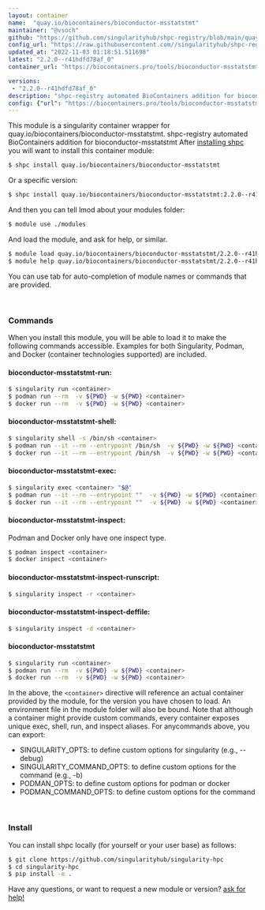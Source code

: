 ```yaml
---
layout: container
name:  "quay.io/biocontainers/bioconductor-msstatstmt"
maintainer: "@vsoch"
github: "https://github.com/singularityhub/shpc-registry/blob/main/quay.io/biocontainers/bioconductor-msstatstmt/container.yaml"
config_url: "https://raw.githubusercontent.com//singularityhub/shpc-registry/main/quay.io/biocontainers/bioconductor-msstatstmt/container.yaml"
updated_at: "2022-11-03 01:18:51.511698"
latest: "2.2.0--r41hdfd78af_0"
container_url: "https://biocontainers.pro/tools/bioconductor-msstatstmt"

versions:
 - "2.2.0--r41hdfd78af_0"
description: "shpc-registry automated BioContainers addition for bioconductor-msstatstmt"
config: {"url": "https://biocontainers.pro/tools/bioconductor-msstatstmt", "maintainer": "@vsoch", "description": "shpc-registry automated BioContainers addition for bioconductor-msstatstmt", "latest": {"2.2.0--r41hdfd78af_0": "sha256:76e654dc1b9e457c1bc8f5c6c080db6b8f06e710ac5be370dcfbab91d51f0524"}, "tags": {"2.2.0--r41hdfd78af_0": "sha256:76e654dc1b9e457c1bc8f5c6c080db6b8f06e710ac5be370dcfbab91d51f0524"}, "docker": "quay.io/biocontainers/bioconductor-msstatstmt"}
---
```


This module is a singularity container wrapper for quay.io/biocontainers/bioconductor-msstatstmt.
shpc-registry automated BioContainers addition for bioconductor-msstatstmt
After [installing shpc](#install) you will want to install this container module:


```bash
$ shpc install quay.io/biocontainers/bioconductor-msstatstmt
```

Or a specific version:

```bash
$ shpc install quay.io/biocontainers/bioconductor-msstatstmt:2.2.0--r41hdfd78af_0
```

And then you can tell lmod about your modules folder:

```bash
$ module use ./modules
```

And load the module, and ask for help, or similar.

```bash
$ module load quay.io/biocontainers/bioconductor-msstatstmt/2.2.0--r41hdfd78af_0
$ module help quay.io/biocontainers/bioconductor-msstatstmt/2.2.0--r41hdfd78af_0
```

You can use tab for auto-completion of module names or commands that are provided.

<br>

### Commands

When you install this module, you will be able to load it to make the following commands accessible.
Examples for both Singularity, Podman, and Docker (container technologies supported) are included.

#### bioconductor-msstatstmt-run:

```bash
$ singularity run <container>
$ podman run --rm  -v ${PWD} -w ${PWD} <container>
$ docker run --rm  -v ${PWD} -w ${PWD} <container>
```

#### bioconductor-msstatstmt-shell:

```bash
$ singularity shell -s /bin/sh <container>
$ podman run --it --rm --entrypoint /bin/sh  -v ${PWD} -w ${PWD} <container>
$ docker run --it --rm --entrypoint /bin/sh  -v ${PWD} -w ${PWD} <container>
```

#### bioconductor-msstatstmt-exec:

```bash
$ singularity exec <container> "$@"
$ podman run --it --rm --entrypoint ""  -v ${PWD} -w ${PWD} <container> "$@"
$ docker run --it --rm --entrypoint ""  -v ${PWD} -w ${PWD} <container> "$@"
```

#### bioconductor-msstatstmt-inspect:

Podman and Docker only have one inspect type.

```bash
$ podman inspect <container>
$ docker inspect <container>
```

#### bioconductor-msstatstmt-inspect-runscript:

```bash
$ singularity inspect -r <container>
```

#### bioconductor-msstatstmt-inspect-deffile:

```bash
$ singularity inspect -d <container>
```



#### bioconductor-msstatstmt

```bash
$ singularity run <container>
$ podman run --rm  -v ${PWD} -w ${PWD} <container>
$ docker run --rm  -v ${PWD} -w ${PWD} <container>
```


In the above, the `<container>` directive will reference an actual container provided
by the module, for the version you have chosen to load. An environment file in the
module folder will also be bound. Note that although a container
might provide custom commands, every container exposes unique exec, shell, run, and
inspect aliases. For anycommands above, you can export:

 - SINGULARITY_OPTS: to define custom options for singularity (e.g., --debug)
 - SINGULARITY_COMMAND_OPTS: to define custom options for the command (e.g., -b)
 - PODMAN_OPTS: to define custom options for podman or docker
 - PODMAN_COMMAND_OPTS: to define custom options for the command

<br>

### Install

You can install shpc locally (for yourself or your user base) as follows:

```bash
$ git clone https://github.com/singularityhub/singularity-hpc
$ cd singularity-hpc
$ pip install -e .
```

Have any questions, or want to request a new module or version? [ask for help!](https://github.com/singularityhub/singularity-hpc/issues)